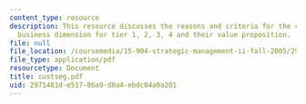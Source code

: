 ```yaml
---
content_type: resource
description: This resource discusses the reasons and criteria for the customer segmentation,
  business dimension for tier 1, 2, 3, 4 and their value proposition.
file: null
file_location: /coursemedia/15-904-strategic-management-ii-fall-2005/2971481de51786a9d0a4ebdc04a0a201_custseg.pdf
file_type: application/pdf
resourcetype: Document
title: custseg.pdf
uid: 2971481d-e517-86a9-d0a4-ebdc04a0a201
---
```

